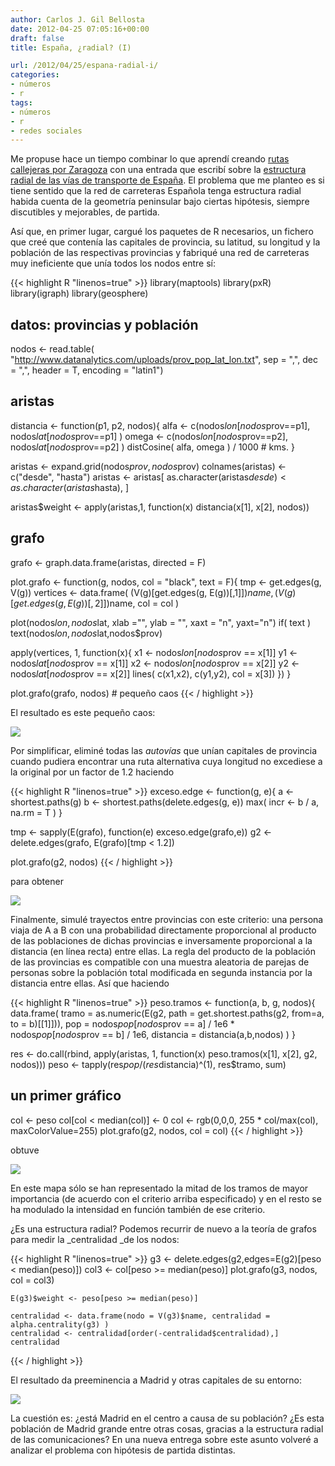 ```yaml
---
author: Carlos J. Gil Bellosta
date: 2012-04-25 07:05:16+00:00
draft: false
title: España, ¿radial? (I)

url: /2012/04/25/espana-radial-i/
categories:
- números
- r
tags:
- números
- r
- redes sociales
---
```


Me propuse hace un tiempo combinar lo que aprendí creando [rutas callejeras por Zaragoza](http://www.datanalytics.com/2012/04/16/rutas-por-zaragoza-con-r/) con una entrada que escribí sobre la [estructura radial de las vías de transporte de España](http://www.datanalytics.com/2012/03/28/contrafactualidad-radial/). El problema que me planteo es si tiene sentido que la red de carreteras Española tenga estructura radial habida cuenta de la geometría peninsular bajo ciertas hipótesis, siempre discutibles y mejorables, de partida.

Así que, en primer lugar, cargué los paquetes de R necesarios, un fichero que creé que contenía las capitales de provincia, su latitud, su longitud y la población de las respectivas provincias y fabriqué una red de carreteras muy ineficiente que unía todos los nodos entre sí:

{{< highlight R "linenos=true" >}}
library(maptools)
library(pxR)
library(igraph)
library(geosphere)

## datos: provincias y población

nodos <- read.table( "http://www.datanalytics.com/uploads/prov_pop_lat_lon.txt",
              sep = ",", dec = ",", header = T, encoding = "latin1")

## aristas

distancia <- function(p1, p2, nodos){
  alfa  <- c(nodos$lon[nodos$prov==p1], nodos$lat[nodos$prov==p1] )
  omega <- c(nodos$lon[nodos$prov==p2], nodos$lat[nodos$prov==p2] )
  distCosine( alfa, omega ) / 1000	# kms.
}

aristas <- expand.grid(nodos$prov, nodos$prov)
colnames(aristas) <- c("desde", "hasta")
aristas <- aristas[ as.character(aristas$desde) < as.character(aristas$hasta), ]

aristas$weight <- apply(aristas,1, function(x) distancia(x[1], x[2], nodos))


## grafo

grafo <- graph.data.frame(aristas, directed = F)

plot.grafo <- function(g, nodos, col = "black", text = F){
  tmp <- get.edges(g, V(g))
  vertices <- data.frame( (V(g)[get.edges(g, E(g))[,1]])$name,
                          (V(g)[get.edges(g, E(g))[,2]])$name, col = col )

  plot(nodos$lon, nodos$lat, xlab ="", ylab = "", xaxt = "n", yaxt="n")
  if( text )
    text(nodos$lon, nodos$lat,nodos$prov)

  apply(vertices, 1, function(x){
    x1 <- nodos$lon[nodos$prov == x[1]]
    y1 <- nodos$lat[nodos$prov == x[1]]
    x2 <- nodos$lon[nodos$prov == x[2]]
    y2 <- nodos$lat[nodos$prov == x[2]]
    lines( c(x1,x2), c(y1,y2), col = x[3])
  })
}

plot.grafo(grafo, nodos)	# pequeño caos
{{< / highlight >}}

El resultado es este pequeño caos:

[![](/wp-uploads/2012/04/mapa_grafo_completo.png#center)
](/wp-uploads/2012/04/mapa_grafo_completo.png#center)

Por simplificar, eliminé todas las _autovías_ que unían capitales de provincia cuando pudiera encontrar una ruta alternativa cuya longitud no excediese a la original por un factor de 1.2 haciendo

{{< highlight R "linenos=true" >}}
exceso.edge <- function(g, e){
  a <- shortest.paths(g)
  b <- shortest.paths(delete.edges(g, e))
  max( incr <- b / a, na.rm = T )
}

tmp <- sapply(E(grafo), function(e) exceso.edge(grafo,e))
g2  <- delete.edges(grafo, E(grafo)[tmp < 1.2])

plot.grafo(g2, nodos)
{{< / highlight >}}

para obtener

[![](/wp-uploads/2012/04/mapa_simplificado.png#center)
](/wp-uploads/2012/04/mapa_simplificado.png#center)

Finalmente, simulé trayectos entre provincias con este criterio: una persona viaja de A a B con una probabilidad directamente proporcional al producto de las poblaciones de dichas provincias e inversamente proporcional a la distancia (en línea recta) entre ellas. La regla del producto de la población de las provincias es compatible con una muestra aleatoria de parejas de personas sobre la población total modificada en segunda instancia por la distancia entre ellas. Así que haciendo

{{< highlight R "linenos=true" >}}
peso.tramos <- function(a, b, g, nodos){
  data.frame(
    tramo = as.numeric(E(g2, path = get.shortest.paths(g2, from=a, to = b)[[1]])),
    pop = nodos$pop[nodos$prov == a] / 1e6 * nodos$pop[nodos$prov == b] / 1e6,
    distancia = distancia(a,b,nodos)
  )
}

res  <- do.call(rbind, apply(aristas, 1, function(x) peso.tramos(x[1], x[2], g2, nodos)))
peso <- tapply(res$pop / (res$distancia)^(1), res$tramo, sum)

## un primer gráfico

col <- peso
col[col < median(col)] <- 0
col <- rgb(0,0,0, 255 * col/max(col), maxColorValue=255)
plot.grafo(g2, nodos, col = col)
{{< / highlight >}}

obtuve

[![](/wp-uploads/2012/04/mapa_radial_00.png#center)
](/wp-uploads/2012/04/mapa_radial_00.png#center)

En este mapa sólo se han representado la mitad de los tramos de mayor importancia (de acuerdo con el criterio arriba especificado) y en el resto se ha modulado la intensidad en función también de ese criterio.

¿Es una estructura radial? Podemos recurrir de nuevo a la teoría de grafos para medir la _centralidad _de los nodos:

{{< highlight R "linenos=true" >}}
    g3 <- delete.edges(g2,edges=E(g2)[peso < median(peso)])
    col3 <- col[peso >= median(peso)]
    plot.grafo(g3, nodos, col = col3)

    E(g3)$weight <- peso[peso >= median(peso)]

    centralidad <- data.frame(nodo = V(g3)$name, centralidad = alpha.centrality(g3) )
    centralidad <- centralidad[order(-centralidad$centralidad),]
    centralidad
{{< / highlight >}}

El resultado da preeminencia a Madrid y otras capitales de su entorno:

[![](/wp-uploads/2012/04/centralidad_provincias.png#center)
](/wp-uploads/2012/04/centralidad_provincias.png#center)

La cuestión es: ¿está Madrid en el centro a causa de su población? ¿Es esta población de Madrid grande entre otras cosas, gracias a la estructura radial de las comunicaciones? En una nueva entrega sobre este asunto volveré a analizar el problema con hipótesis de partida distintas.
